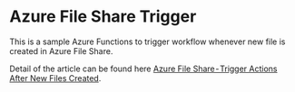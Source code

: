 # Azure File Share Trigger
This is a sample Azure Functions to trigger workflow whenever new file is created in Azure File Share.

Detail of the article can be found here [Azure File Share - Trigger Actions After New Files Created](https://marcustee.medium.com/azure-file-share-trigger-actions-after-new-files-created-c4c95aea6540).